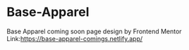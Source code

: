 # Base-Apparel
Base Apparel coming soon page design by Frontend Mentor
Link:https://base-apparel-comings.netlify.app/
